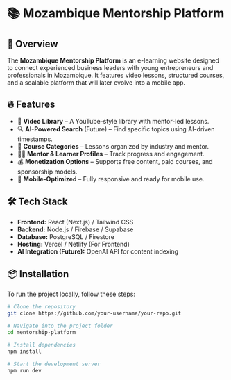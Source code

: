 # 📚 Mozambique Mentorship Platform

## 🚀 Overview
The **Mozambique Mentorship Platform** is an e-learning website designed to connect experienced business leaders with young entrepreneurs and professionals in Mozambique. It features video lessons, structured courses, and a scalable platform that will later evolve into a mobile app.

## 🔥 Features
- 🎥 **Video Library** – A YouTube-style library with mentor-led lessons.
- 🔍 **AI-Powered Search** (Future) – Find specific topics using AI-driven timestamps.
- 📂 **Course Categories** – Lessons organized by industry and mentor.
- 🧑‍🏫 **Mentor & Learner Profiles** – Track progress and engagement.
- 💰 **Monetization Options** – Supports free content, paid courses, and sponsorship models.
- 📱 **Mobile-Optimized** – Fully responsive and ready for mobile use.

## 🛠️ Tech Stack
- **Frontend:** React (Next.js) / Tailwind CSS  
- **Backend:** Node.js / Firebase / Supabase  
- **Database:** PostgreSQL / Firestore  
- **Hosting:** Vercel / Netlify (For Frontend)  
- **AI Integration (Future):** OpenAI API for content indexing  

## 📦 Installation
To run the project locally, follow these steps:

```bash
# Clone the repository
git clone https://github.com/your-username/your-repo.git

# Navigate into the project folder
cd mentorship-platform

# Install dependencies
npm install

# Start the development server
npm run dev
